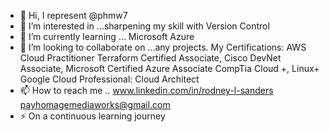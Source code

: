 - 👋 Hi, I represent @phmw7
- 👀 I’m interested in ...sharpening my skill with Version Control
- 🌱 I’m currently learning ... Microsoft Azure
- 💞️ I’m looking to collaborate on ...any projects. My Certifications: AWS  Cloud Practitioner Terraform Certified Associate, Cisco DevNet Associate,       Microsoft Certified Azure Associate CompTia Cloud +, Linux+ Google Cloud Professional: Cloud Architect
- 📫 How to reach me .. www.linkedin.com/in/rodney-l-sanders payhomagemediaworks@gmail.com
- ⚡ On a continuous learning journey

<!---
phmw7/phmw7 is a ✨ special ✨ repository because its `README.md` (this file) appears on your GitHub profile.
You can click the Preview link to take a look at your changes.
--->
